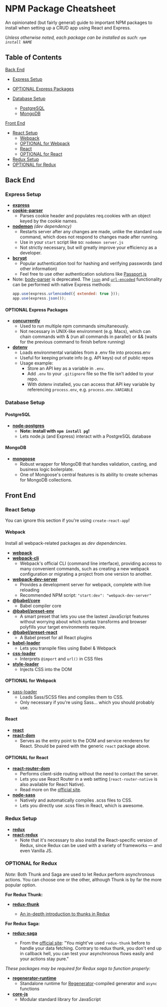 # NPM Package Cheatsheet

An opinionated (but fairly general) guide to important NPM packages to install when setting up a CRUD app using React and Express.

_Unless otherwise noted, each package can be installed as such: `npm install NAME`_

## Table of Contents

[Back End](#Back-End)

- [Express Setup](#Express-Setup)
- [OPTIONAL Express Packages](#OPTIONAL-Express-Packages)

- [Database Setup](#Database-Setup)
  - [PostgreSQL](#PostgreSQL)
  - [MongoDB](#PostgreSQL)

[Front End](#Front-End)

- [React Setup](#React-Setup)
  - [Webpack](#Webpack)
  - [OPTIONAL for Webpack](#optional-for-webpack)
  - [React](#React)
  - [OPTIONAL for React](#React)
- [Redux Setup](#redux-setup)
- [OPTIONAL for Redux](#optional-for-redux)

## Back End

### Express Setup

- [**express**](https://expressjs.com/)
- [**cookie-parser**](https://www.npmjs.com/package/cookie-parser)
  - Parses cookie header and populates req.cookies with an object keyed by the cookie names.
- [**nodemon**](https://www.npmjs.com/package/nodemon) _(dev dependency)_
  - Restarts server after any changes are made, unlike the standard `node` command, which does not respond to changes made after running.
  - Use in your `start` script like so: `nodemon server.js`
  - Not strictly necessary, but will greatly improve your efficiency as a developer.
- [**bcrypt** ](https://www.npmjs.com/package/bcrypt)
  - Popular authentication tool for hashing and verifying passwords (and other information)
  - Feel free to use other authentication solutions like [Passport.js](https://www.npmjs.com/package/passport)
- Note: [body-parser](https://www.npmjs.com/package/body-parser) is deprecated. The [`json`](http://expressjs.com/en/api.html#express.json) and [`url-encoded`](http://expressjs.com/en/5x/api.html#express.urlencoded) functionality can be performed with native Express methods:
  ```javascript
  app.use(express.urlencoded({ extended: true }));
  app.use(express.json());
  ```

#### OPTIONAL Express Packages

- [**concurrently**](https://www.npmjs.com/package/concurrently)
  - Used to run multiple npm commands simultaneously.
  - Not necessary in UNIX-like environment (e.g. Macs), which can chain commands with & (run all commands in parallel) or && (waits for the previous command to finish before running)
- [**dotenv**](https://www.npmjs.com/package/dotenv)
  - Loads environmental variables from a .env file into process.env
  - Useful for keeping private info (e.g. API keys) out of public repos
  - Usage example:
    - Store an API key as a variable in `.env`.
    - Add `.env` to your `.gitignore` file so the file isn’t added to your repo.
    - With dotenv installed, you can access that API key variable by referencing `process.env`, e.g. `process.env.VARIABLE`

### Database Setup

#### PostgreSQL

- [**node-postgres**](https://node-postgres.com/)
  - **Note: install with `npm install pg`!**
  - Lets node.js (and Express) interact with a PostgreSQL database

#### MongoDB

- [**mongoose**](https://mongoosejs.com/)
  - Robust wrapper for MongoDB that handles validation, casting, and business logic boilerplate.
  - One of Mongoose's central features is its ability to create schemas for MongoDB collections.

## Front End

### React Setup

You can ignore this section if you're using `create-react-app`!

#### Webpack

Install all webpack-related packages as _dev dependencies_.

- [**webpack**](https://webpack.js.org/)
- [**webpack-cli**](https://www.npmjs.com/package/webpack-cli)
  - Webpack's official CLI (command line interface), providing access to many convenient commands, such as creating a new webpack configuration or migrating a project from one version to another.
- [**webpack-dev-server**](https://www.npmjs.com/package/webpack-dev-server)
  - Provides a development server for webpack, complete with live reloading
  - Recommended NPM script: `"start:dev": "webpack-dev-server"`
- [**@babel/core**](https://babeljs.io/docs/en/next/babel-core.html)
  - Babel compiler core
- [**@babel/preset-env**](https://babeljs.io/docs/en/next/babel-preset-env.html)
  - A smart preset that lets you use the lastest JavaScript features without worrying about which syntax transforms and browser polyfills your target environments require.
- [**@babel/preset-react**](https://babeljs.io/docs/en/next/babel-preset-react.html)
  - A Babel preset for all React plugins
- [**babel-loader**](https://www.npmjs.com/package/babel-loader)
  - Lets you transpile files using Babel & Webpack
- [**css-loader**](https://www.npmjs.com/package/css-loader)
  - Interprets `@import` and `url()` in CSS files
- [**style-loader**](https://www.npmjs.com/package/style-loader)
  - Injects CSS into the DOM

#### OPTIONAL for Webpack

- [sass-loader](https://www.npmjs.com/package/sass-loader)
  - Loads Sass/SCSS files and compiles them to CSS.
  - Only necessary if you're using Sass... which you should probably use.

#### React

- [**react**](https://reactjs.org/)
- [**react-dom**](https://www.npmjs.com/package/react-dom)
  - Serves as the entry point to the DOM and service renderers for React. Should be paired with the generic `react` package above.

#### OPTIONAL for React

- [**react-router-dom**](https://www.npmjs.com/package/react-router-dom)
  - Performs client-side routing without the need to contact the server.
  - Lets you use React Router in a web setting (`react-router-native` is also available for React Native).
  - Read more on the [official site](https://reacttraining.com/react-router/).
- [**node-sass**](https://www.npmjs.com/package/node-sass)
  - Natively and automatically compiles .scss files to CSS.
  - Lets you directly use .scss files in React, which is awesome.

### Redux Setup

- [**redux**](https://redux.js.org/)
- [**react-redux**](https://react-redux.js.org/)
  - Note that it's necessary to also install the React-specific version of Redux, since Redux can be used with a variety of frameworks — and even Vanilla JS.

### OPTIONAL for Redux

_Note:_ Both Thunk and Saga are used to let Redux perform asynchronous actions. You can choose one or the other, although Thunk is by far the more popular option.

**For Redux Thunk:**

- [**redux-thunk**](https://www.npmjs.com/package/redux-thunk)

  - [An in-depth introduction to thunks in Redux](http://stackoverflow.com/questions/35411423/how-to-dispatch-a-redux-action-with-a-timeout/35415559#35415559)

**For Redux Saga:**

- [**redux-saga**](https://redux-saga.js.org/)

  - From the [official site](https://redux-saga.js.org/): "You might've used `redux-thunk` before to handle your data fetching. Contrary to redux thunk, you don't end up in callback hell, you can test your asynchronous flows easily and your actions stay pure."

_These packages may be required for Redux saga to function properly:_

- [**regenerator-runtime**](https://www.npmjs.com/package/regenerator-runtime)
  - Standalone runtime for [Regenerator](https://github.com/facebook/regenerator)-compiled generator and `async` functions
- [**core-js**](https://www.npmjs.com/package/core-js)
  - Modular standard library for JavaScript
